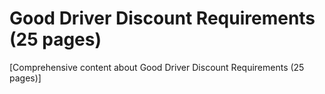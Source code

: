 # Good Driver Discount Requirements (25 pages)

[Comprehensive content about Good Driver Discount Requirements (25 pages)]
